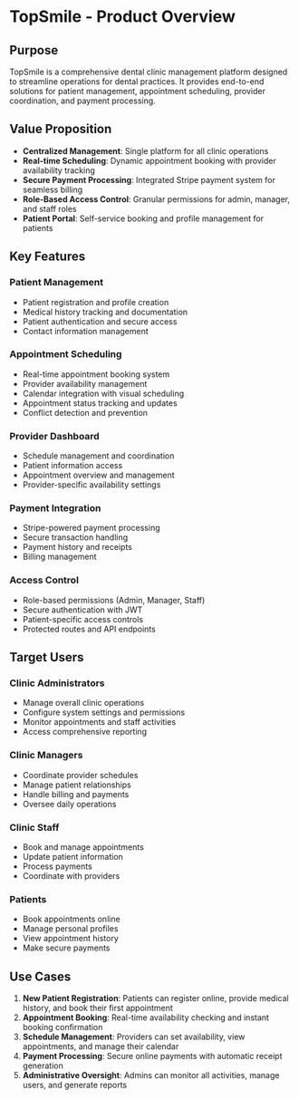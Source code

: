 # TopSmile - Product Overview

## Purpose
TopSmile is a comprehensive dental clinic management platform designed to streamline operations for dental practices. It provides end-to-end solutions for patient management, appointment scheduling, provider coordination, and payment processing.

## Value Proposition
- **Centralized Management**: Single platform for all clinic operations
- **Real-time Scheduling**: Dynamic appointment booking with provider availability tracking
- **Secure Payment Processing**: Integrated Stripe payment system for seamless billing
- **Role-Based Access Control**: Granular permissions for admin, manager, and staff roles
- **Patient Portal**: Self-service booking and profile management for patients

## Key Features

### Patient Management
- Patient registration and profile creation
- Medical history tracking and documentation
- Patient authentication and secure access
- Contact information management

### Appointment Scheduling
- Real-time appointment booking system
- Provider availability management
- Calendar integration with visual scheduling
- Appointment status tracking and updates
- Conflict detection and prevention

### Provider Dashboard
- Schedule management and coordination
- Patient information access
- Appointment overview and management
- Provider-specific availability settings

### Payment Integration
- Stripe-powered payment processing
- Secure transaction handling
- Payment history and receipts
- Billing management

### Access Control
- Role-based permissions (Admin, Manager, Staff)
- Secure authentication with JWT
- Patient-specific access controls
- Protected routes and API endpoints

## Target Users

### Clinic Administrators
- Manage overall clinic operations
- Configure system settings and permissions
- Monitor appointments and staff activities
- Access comprehensive reporting

### Clinic Managers
- Coordinate provider schedules
- Manage patient relationships
- Handle billing and payments
- Oversee daily operations

### Clinic Staff
- Book and manage appointments
- Update patient information
- Process payments
- Coordinate with providers

### Patients
- Book appointments online
- Manage personal profiles
- View appointment history
- Make secure payments

## Use Cases

1. **New Patient Registration**: Patients can register online, provide medical history, and book their first appointment
2. **Appointment Booking**: Real-time availability checking and instant booking confirmation
3. **Schedule Management**: Providers can set availability, view appointments, and manage their calendar
4. **Payment Processing**: Secure online payments with automatic receipt generation
5. **Administrative Oversight**: Admins can monitor all activities, manage users, and generate reports

